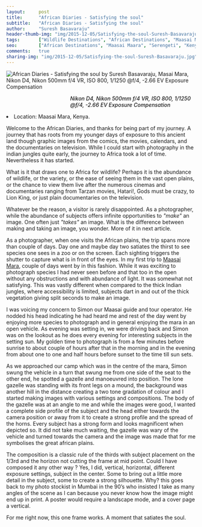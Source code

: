 ```yaml
---
layout:     post
title:      "African Diaries - Satisfying the soul"
subtitle:   "African Diaries - Satisfying the soul"
author:     "Suresh Basavaraju"
header-thumb-img: "img/2015-12-05/Satisfying-the-soul-Suresh-Basavaraju-thumb.jpg"
tags:       ["Wildlife Destinations", "African Destinations", "Maasai Maara", "Tips and Tricks", "Landscape Destinations"]
seo: 		["African Destinations", "Maasai Maara", "Serengeti", "Kenya"]
comments:   true
sharing-img: "img/2015-12-05/Satisfying-the-soul-Suresh-Basavaraju.jpg"
---
```

<img src="{{ site.baseurl }}/img/2015-12-05/Satisfying-the-soul-Suresh-Basavaraju.jpg"  alt="African Diaries - Satisfying the soul by Suresh Basavaraju, Masai Mara, Nikon D4, Nikon 500mm f/4 VR, ISO 800, 1/1250 @f/4, -2.66 EV Exposure Compensation">

<p style="font-size:14px;font-style:italic;font-weight:500;padding-left:170px;">Nikon D4, Nikon 500mm f/4 VR, ISO 800, 1/1250 @f/4, -2.66 EV Exposure Compensation</p>

<p><li>Location: Maasai Mara, Kenya.</li></p>

<p>Welcome to the African Diaries, and thanks for being part of my journey. A journey that has
roots from my younger days of exposure to this ancient land though graphic images from the
comics, the movies, calendars, and the documentaries on television. While I could start with
photography in the indian jungles quite early, the journey to Africa took a lot of time.
Nevertheless it has started.</p>

<p>What is it that draws one to Africa for wildlife? Perhaps it is the abundance of wildlife, or
the variety, or the ease of seeing them in the vast open plains, or the chance to view them live
after the numerous cinemas and documentaries ranging from Tarzan movies, Hatari!, Gods
must be crazy, to Lion King, or just plain documentaries on the television.</p>

<p>Whatever be the reason, a visitor is rarely disappointed. As a photographer, while the
abundance of subjects offers infinite opportunities to <em>"make"</em> an image. One often just
<em>"takes"</em> an image. What is the difference between making and taking an image, you wonder.
More of it in next article.</p>

<p>As a photographer, when one visits the African plains, the trip spans more than couple of
days. Day one and maybe day two satiates the thirst to see species one sees in a zoo or on the
screen. Each sighting triggers the shutter to capture what is in front of the eyes. In my first
trip to <a href="http://www.wilderhood.com/destination/Masai%20Mara" target="_blank">Maasai Mara</a>, couple of days went by in this fashion. While it was exciting to photograph species I had never seen before and that too in the open without any obstructions and with abundance of light. It was somewhat not satisfying. This was vastly different when compared to the thick Indian jungles, where accessibility is limited, subjects dart in and out of the thick vegetation giving split seconds to make an image.</p>

<p>I was voicing my concern to Simon our Maasai guide and tour operator. He nodded his head
indicating he had heard me and rest of the day went by enjoying more species to photograph
and in general enjoying the mara in an open vehicle. As evening was setting in, we were
driving back and Simon was on the lookout as he does every evening for interesting subjects
in the setting sun. My golden time to photograph is from a few minutes before sunrise to
about couple of hours after that in the morning and in the evening from about one to one and half hours
before sunset to the time till sun sets.</p>

<p>As we approached our camp which was in the centre of the mara, Simon swung the vehicle in
a turn that swung me from one side of the seat to the other end, he spotted a gazelle and
manoeuvred into position. The lone gazelle was standing with its front legs on a mound, the
background was another hill in the distance creating a two tone gradation of colour and I
started making images with various settings and compositions. The body of the gazelle was at
an angle to me and while the images were good, I wanted a complete side profile of the
subject and the head either towards the camera position or away from it to create a strong
profile and the spread of the horns. Every subject has a strong form and looks magnificent
when depicted so. It did not take much waiting, the gazelle was wary of the vehicle and
turned towards the camera and the image was made that for me symbolises the great african
plains.</p>

<p>The composition is a classic rule of the thirds with subject placement on the 1/3rd and the
horizon not cutting the frame at mid point. Could I have composed it any other way ? Yes, I
did, vertical, horizontal, different exposure settings, subject in the center. Some to bring out
a little more detail in the subject, some to create a strong silhouette. Why? this goes back to
my photo stockist in Mumbai in the 90’s who insisted I take as many angles of the scene as I
can because you never know how the image might end up in print. A poster would require a
landscape mode, and a cover page a vertical.</p>

<p>For me right now, this one frame works. A moment that satiates the soul.</p>